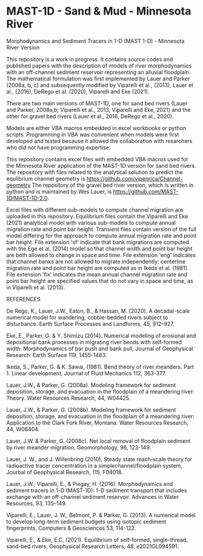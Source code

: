 # MAST-1D - Sand & Mud - Minnesota River
Morphodynamics and Sediment Tracers in 1-D (MAST 1-D) - Minnesota River Version

This repository is a work in progress. It contains source codes and published papers with the description of models of river morphodynamics with an off-channel sediment reservoir representing an alluvial floodplain. The mathematical formulation was first implemented by Lauer and Parker (2008a, b, c) and subsequently modified by Viparelli et al., (2013), Lauer et al., (2016), DeRego et al. (2020), Viparelli and Eke (2021). 

There are two main versions of MAST-1D, one for sand bed rivers (Lauer and Parker, 2008a,b; Viparelli et al., 2013, Viparelli and Eke, 2021) and the other for gravel bed rivers (Lauer et al., 2016, DeRego et al., 2020). 

Models are either VBA macros embedded in excel workbooks or python scripts. Programming in VBA was convenient when models were first developed and tested because it allowed the collaboration with resarchers who did not have programming expertise. 

This repository contains excel files with embedded VBA macros used for the Minnesota River application of the MAST-1D version for sand bed rivers. 
The repository with files related to the analytical solution to predict the equlibrium channel geometry is https://github.com/vipenrica/Channel-geometry
The repository of the gravel bed river version, which is written in python and is maintained by Wes Lauer, is https://github.com/MAST-1D/MAST-1D-2.0. 

Excel files with different sub-models to compute channel migration are uploaded in this repository. Equilibrium files contain the Viparelli and Eke (2021) analytical model with various sub-models to compute annual migration rate and point bar height. Transient files contain version of the full model differing for the approach to compute annual migration rate and point bar height. File extension 'sf' indicate that bank migrations are computed with the Ege et al. (2014) model so that channel width and point bar height are both allowed to change in space and time. File extension 'eng' indicates that channel banks are not allowed to migrate independently; centerline migration rate and point bar height are computed as in Ikeda et al. (1981). File extension 'fix' indicates the mean annual channel migration rate and point bar height are specified values that do not vary in space and time, as in Viparelli et al. (2013). 

REFERENCES

De Rego, K., Lauer, J.W., Eaton, B., & Hassan, M. (2020). A decadal-scale numerical model for wandering, cobble-bedded rivers subject to disturbance. Earth Surface Processes and Landforms, 45, 912–927.

Eke, E., Parker, G. & Y. Shimizu (2014). Numerical modeling of erosional and depositional bank processes in migrating river bends with self-formed width: Morphodynamics of bar push and bank pull, Journal of Geophysical Research: Earth Surface 119, 1455-1483.

Ikeda, S., Parker, G. & K. Sawai, (1981). Bend theory of river meanders. Part 1. Linear development, Journal of Fluid Mechanics 112, 363-377.

Lauer, J.W., & Parker, G. (2008a). Modeling framework for sediment deposition, storage, and evacuation in the floodplain of a meandering river: Theory. Water Resources Research, 44, W04425. 

Lauer, J.W., & Parker, G. (2008b). Modeling framework for sediment deposition, storage, and evacuation in the floodplain of a meandering river: Application to the Clark Fork River, Montana. Water Resources Research, 44, W08404. 

Lauer, J.W. & Parker, G. (2008c). Net local removal of floodplain sediment by river meander migration. Geomorphology, 96, 123-149. 

Lauer, J. W., and J. Willenbring (2010), Steady state reach‐scale theory for radioactive tracer concentration in a simplechannel/floodplain system, Jourbal of Geophysical Research, 115, F04018.

Lauer, J.W., Viparelli, E., & Piegay, H. (2016). Morphodynamics and sediment tracers in 1-D (MAST-1D): 1-D sediment transport that includes exchange with an off-channel sediment reservoir. Advances in Water Resources, 93, 135–149.

Viparelli, E., Lauer, J. W., Belmont, P. & Parker, G. (2013). A numerical model to develop long-term sediment budgets using isotopic sediment fingerprints, Computers & Geosciences 53, 114-122.

Viparelli, E., & Eke, E.C. (2021). Equilibrium of self-formed, single-thread, sand-bed rivers. Geophysical Research Letters, 48, e2021GL094591.







